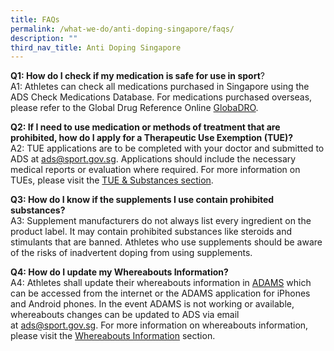 ```yaml
---
title: FAQs
permalink: /what-we-do/anti-doping-singapore/faqs/
description: ""
third_nav_title: Anti Doping Singapore
---
```

**Q1: How do I check if my medication is safe for use in sport**?
<br>
A1: Athletes can check all medications purchased in Singapore using the ADS Check Medications Database. For medications purchased overseas, please refer to the Global Drug Reference Online [GlobaDRO](https://www.globaldro.com/Home). 

**Q2: If I need to use medication or methods of treatment that are prohibited, how do I apply for a Therapeutic Use Exemption (TUE)?**
<br>
A2: TUE applications are to be completed with your doctor and submitted to ADS at [ads@sport.gov.sg](mailto:ads@sport.gov.sg). Applications should include the necessary medical reports or evaluation where required. For more information on TUEs, please visit the [TUE & Substances section](/anti-doping-singapore/substances/therapeutic-use-exemption/).

**Q3: How do I know if the supplements I use contain prohibited substances?**
<br>
A3: Supplement manufacturers do not always list every ingredient on the product label. It may contain prohibited substances like steroids and stimulants that are banned. Athletes who use supplements should be aware of the risks of inadvertent doping from using supplements.

**Q4: How do I update my Whereabouts Information?**
<br>
A4: Athletes shall update their whereabouts information in [ADAMS](https://adams.wada-ama.org/adams/) which can be accessed from the internet or the ADAMS application for iPhones and Android phones. In the event ADAMS is not working or available, whereabouts changes can be updated to ADS via email at [ads@sport.gov.sg](mailto:ads@sport.gov.sg). For more information on whereabouts information, please visit the [Whereabouts Information](/anti-doping-singapore/testing/whereabouts-information/) section.